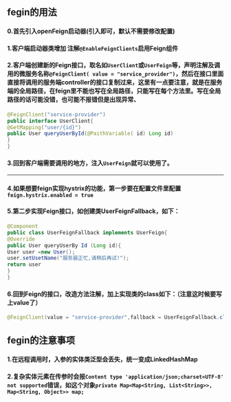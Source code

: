 ## fegin的用法
#### 0.首先引入openFeign启动器(引入即可，默认不需要修改配置)
#### 1.客户端启动器类增加 注解`@EnableFeignClients`启用Feign组件 
#### 2.客户端创建新的Feign接口，取名如`UserClient`或`UserFeign`等，声明注解及调用的微服务名称`@FeignClient( value = "service_provider")`，然后在接口里面直接将调用的服务端controller的接口复制过来，这里有一点要注意，就是在服务端的全局路径，在feign里不能也写在全局路径，只能写在每个方法里。写在全局路径的话可能没错，也可能不报错但是出现异常、
```java
@FeignClient("service-provider")
public interface UserClient{
@GetMapping("user/{id}")
public User queryUserById(@PaithVariable( id) Long id)
}
}
```
#### 3.回到客户端需要调用的地方，注入`UserFeign`就可以使用了。

<hr>

#### 4.如果想要feign实现hystrix的功能，第一步要在配置文件里配置`feign.hystrix.enabled = true`
#### 5.第二步实现Feign接口，如创建类UserFeignFallback，如下：
```java
@Component
public class UserFeignFallback implements UserFeign{
@Override
public User queryUserBy Id (Long id){
User user =new User();
user.setUsetName("服务器正忙,请稍后再试!");
return user
}
}
```
#### 6.回到Feign的接口，改造方法注解，加上实现类的class如下：（注意这时候要写上value了）
```java
@FeignClient(value = "service-provider",fallback = UserFeignFallback.class)
```

## fegin的注意事项
#### 1.在远程调用时，入参的实体类泛型会丢失，统一变成LinkedHashMap
#### 2.复杂实体元素在传参时会报`Content type 'application/json;charset=UTF-8' not supported`错误，如这个对象`private Map<Map<String, List<String>>, Map<String, Object>> map;`
